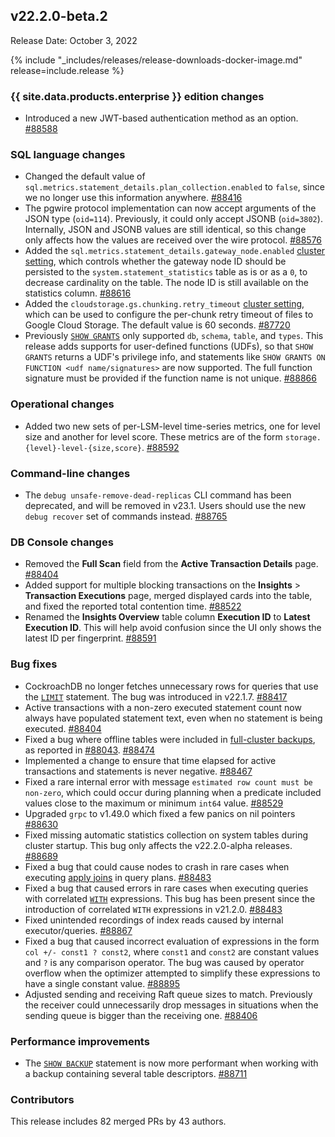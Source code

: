 ## v22.2.0-beta.2

Release Date: October 3, 2022

{% include "_includes/releases/release-downloads-docker-image.md" release=include.release %}

<h3 id="v22-2-0-beta-2-{{-site.data.products.enterprise-}}-edition-changes">{{ site.data.products.enterprise }} edition changes</h3>

- Introduced a new JWT-based authentication method as an option. [#88588][#88588]

<h3 id="v22-2-0-beta-2-sql-language-changes">SQL language changes</h3>

- Changed the default value of `sql.metrics.statement_details.plan_collection.enabled` to `false`, since we no longer use this information anywhere. [#88416][#88416]
- The pgwire protocol implementation can now accept arguments of the JSON type (`oid=114`). Previously, it could only accept JSONB (`oid=3802`). Internally, JSON and JSONB values are still identical, so this change only affects how the values are received over the wire protocol. [#88576][#88576]
- Added the `sql.metrics.statement_details.gateway_node.enabled` [cluster setting](https://www.cockroachlabs.com/docs/v22.2/cluster-settings), which controls whether the gateway node ID should be persisted to the `system.statement_statistics` table as is or as a `0`, to decrease cardinality on the table. The node ID is still available on the statistics column. [#88616][#88616]
- Added the `cloudstorage.gs.chunking.retry_timeout` [cluster setting](https://www.cockroachlabs.com/docs/v22.2/cluster-settings), which can be used to configure the per-chunk retry timeout of files to Google Cloud Storage. The default value is 60 seconds. [#87720][#87720]
- Previously [`SHOW GRANTS`](https://www.cockroachlabs.com/docs/v22.2/show-grants) only supported `db`, `schema`, `table`, and `types`. This release adds supports for user-defined functions (UDFs), so that `SHOW GRANTS` returns a UDF's privilege info, and statements like `SHOW GRANTS ON FUNCTION <udf name/signatures>` are now supported. The full function signature must be provided if the function name is not unique. [#88866][#88866]

<h3 id="v22-2-0-beta-2-operational-changes">Operational changes</h3>

- Added two new sets of per-LSM-level time-series metrics, one for level size and another for level score. These metrics are of the form `storage.{level}-level-{size,score}`. [#88592][#88592]

<h3 id="v22-2-0-beta-2-command-line-changes">Command-line changes</h3>

- The `debug unsafe-remove-dead-replicas` CLI command has been deprecated, and will be removed in v23.1. Users should use the new `debug recover` set of commands instead. [#88765][#88765]

<h3 id="v22-2-0-beta-2-db-console-changes">DB Console changes</h3>

- Removed the **Full Scan** field from the **Active Transaction Details** page. [#88404][#88404]
- Added support for multiple blocking transactions on the **Insights** > **Transaction Executions** page, merged displayed cards into the table, and fixed the reported total contention time. [#88522][#88522]
- Renamed the **Insights Overview** table column **Execution ID** to **Latest Execution ID**. This will help avoid confusion since the UI only shows the latest ID per fingerprint. [#88591][#88591]

<h3 id="v22-2-0-beta-2-bug-fixes">Bug fixes</h3>

- CockroachDB no longer fetches unnecessary rows for queries that use the [`LIMIT`](https://www.cockroachlabs.com/docs/v22.2/limit-offset) statement. The bug was introduced in v22.1.7. [#88417][#88417]
- Active transactions with a non-zero executed statement count now always have populated statement text, even when no statement is being executed. [#88404][#88404]
- Fixed a bug where offline tables were included in [full-cluster backups](https://www.cockroachlabs.com/docs/v22.2/backup#backup-a-cluster), as reported in [#88043](https://github.com/cockroachdb/cockroach/issues/88043). [#88474][#88474]
- Implemented a change to ensure that time elapsed for active transactions and statements is never negative. [#88467][#88467]
- Fixed a rare internal error with message `estimated row count must be non-zero`, which could occur during planning when a predicate included values close to the maximum or minimum `int64` value. [#88529][#88529]
- Upgraded `grpc` to v1.49.0 which fixed a few panics on nil pointers [#88630][#88630]
- Fixed missing automatic statistics collection on system tables during cluster startup. This bug only affects the v22.2.0-alpha releases. [#88689][#88689]
- Fixed a bug that could cause nodes to crash in rare cases when executing [apply joins](https://www.cockroachlabs.com/docs/v22.2/joins#apply-joins) in query plans. [#88483][#88483]
- Fixed a bug that caused errors in rare cases when executing queries with correlated [`WITH`](https://www.cockroachlabs.com/docs/v22.2/common-table-expressions) expressions. This bug has been present since the introduction of correlated `WITH` expressions in v21.2.0. [#88483][#88483]
- Fixed unintended recordings of index reads caused by internal executor/queries. [#88867][#88867]
- Fixed a bug that caused incorrect evaluation of expressions in the form `col +/- const1 ? const2`, where `const1` and `const2` are constant values and `?` is any comparison operator. The bug was caused by operator overflow when the optimizer attempted to simplify these expressions to have a single constant value. [#88895][#88895]
- Adjusted sending and receiving Raft queue sizes to match. Previously the receiver could unnecessarily drop messages in situations when the sending queue is bigger than the receiving one. [#88406][#88406]

<h3 id="v22-2-0-beta-2-performance-improvements">Performance improvements</h3>

- The [`SHOW BACKUP`](https://www.cockroachlabs.com/docs/v22.2/show-backup) statement is now more performant when working with a backup containing several table descriptors. [#88711][#88711]

<h3 id="v22-2-0-beta-2-contributors">Contributors</h3>

This release includes 82 merged PRs by 43 authors.

[#87720]: https://github.com/cockroachdb/cockroach/pull/87720
[#88358]: https://github.com/cockroachdb/cockroach/pull/88358
[#88404]: https://github.com/cockroachdb/cockroach/pull/88404
[#88406]: https://github.com/cockroachdb/cockroach/pull/88406
[#88416]: https://github.com/cockroachdb/cockroach/pull/88416
[#88417]: https://github.com/cockroachdb/cockroach/pull/88417
[#88424]: https://github.com/cockroachdb/cockroach/pull/88424
[#88467]: https://github.com/cockroachdb/cockroach/pull/88467
[#88474]: https://github.com/cockroachdb/cockroach/pull/88474
[#88483]: https://github.com/cockroachdb/cockroach/pull/88483
[#88522]: https://github.com/cockroachdb/cockroach/pull/88522
[#88529]: https://github.com/cockroachdb/cockroach/pull/88529
[#88572]: https://github.com/cockroachdb/cockroach/pull/88572
[#88576]: https://github.com/cockroachdb/cockroach/pull/88576
[#88588]: https://github.com/cockroachdb/cockroach/pull/88588
[#88591]: https://github.com/cockroachdb/cockroach/pull/88591
[#88592]: https://github.com/cockroachdb/cockroach/pull/88592
[#88610]: https://github.com/cockroachdb/cockroach/pull/88610
[#88616]: https://github.com/cockroachdb/cockroach/pull/88616
[#88624]: https://github.com/cockroachdb/cockroach/pull/88624
[#88630]: https://github.com/cockroachdb/cockroach/pull/88630
[#88689]: https://github.com/cockroachdb/cockroach/pull/88689
[#88701]: https://github.com/cockroachdb/cockroach/pull/88701
[#88711]: https://github.com/cockroachdb/cockroach/pull/88711
[#88765]: https://github.com/cockroachdb/cockroach/pull/88765
[#88784]: https://github.com/cockroachdb/cockroach/pull/88784
[#88856]: https://github.com/cockroachdb/cockroach/pull/88856
[#88866]: https://github.com/cockroachdb/cockroach/pull/88866
[#88867]: https://github.com/cockroachdb/cockroach/pull/88867
[#88895]: https://github.com/cockroachdb/cockroach/pull/88895
[32a45932b]: https://github.com/cockroachdb/cockroach/commit/32a45932b
[d6c17165f]: https://github.com/cockroachdb/cockroach/commit/d6c17165f
[f9ff657cf]: https://github.com/cockroachdb/cockroach/commit/f9ff657cf
